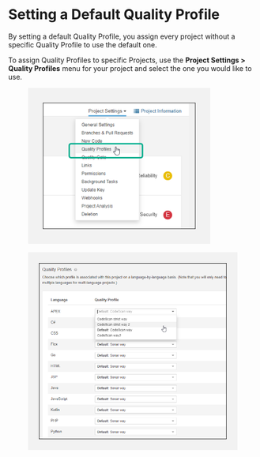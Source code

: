 # Setting a Default Quality Profile

By setting a default Quality Profile, you assign every project without a specific Quality Profile to use the default one.

To assign Quality Profiles to specific Projects, use the **Project Settings > Quality Profiles** menu for your project and select the one you would like to use.

<figure><img src="../../../.gitbook/assets/image (66) (1) (1) (1) (1).png" alt="" width="369"><figcaption></figcaption></figure>

<figure><img src="../../../.gitbook/assets/image (64) (1) (1) (1) (1).png" alt="" width="563"><figcaption></figcaption></figure>
